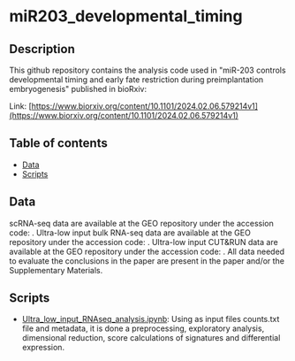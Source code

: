 # miR203_developmental_timing

## Description

This github repository contains the analysis code used in "miR-203 controls developmental timing and early fate restriction during preimplantation embryogenesis" published in bioRxiv:

Link: [https://www.biorxiv.org/content/10.1101/2024.02.06.579214v1](https://www.biorxiv.org/content/10.1101/2024.02.06.579214v1)

## Table of contents

- [Data](#Data)
- [Scripts](#Scripts)


## Data

scRNA-seq data are available at the GEO repository under the accession code: . Ultra-low input bulk RNA-seq data are available at the GEO repository under the accession code: . Ultra-low input CUT&RUN data are available at the GEO repository under the accession code: . All data needed to evaluate the conclusions in the paper are present in the paper and/or the Supplementary Materials.

## Scripts

- [Ultra_low_input_RNAseq_analysis.ipynb](/scripts/Ultra_low_input_RNAseq_analysis.ipynb): Using as input files counts.txt file and metadata, it is done a preprocessing, exploratory analysis, dimensional reduction, score calculations of signatures and differential expression.

